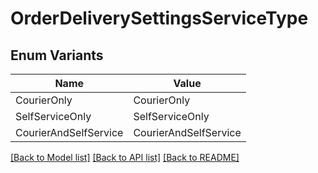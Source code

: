 # OrderDeliverySettingsServiceType

## Enum Variants

| Name | Value |
|---- | -----|
| CourierOnly | CourierOnly |
| SelfServiceOnly | SelfServiceOnly |
| CourierAndSelfService | CourierAndSelfService |


[[Back to Model list]](../README.md#documentation-for-models) [[Back to API list]](../README.md#documentation-for-api-endpoints) [[Back to README]](../README.md)


